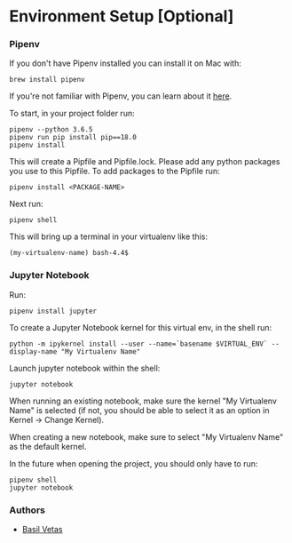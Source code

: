 # Environment Setup [Optional]

### Pipenv

If you don't have Pipenv installed you can install it on Mac with:

	brew install pipenv

If you're not familiar with Pipenv, you can learn about it [here](https://pipenv.readthedocs.io/en/latest/).

To start, in your project folder run:

	pipenv --python 3.6.5
	pipenv run pip install pip==18.0
	pipenv install

This will create a Pipfile and Pipfile.lock. Please add any python packages you use to this Pipfile. To add packages to the Pipfile run:

	pipenv install <PACKAGE-NAME>

Next run:

	pipenv shell

This will bring up a terminal in your virtualenv like this:

	(my-virtualenv-name) bash-4.4$

### Jupyter Notebook

Run:

	pipenv install jupyter

To create a Jupyter Notebook kernel for this virtual env, in the shell run:

	python -m ipykernel install --user --name=`basename $VIRTUAL_ENV` --display-name "My Virtualenv Name"

Launch jupyter notebook within the shell:

	jupyter notebook

When running an existing notebook, make sure the kernel "My Virtualenv Name" is selected (if not, you should be able to select it as an option in Kernel -> Change Kernel).

When creating a new notebook, make sure to select "My Virtualenv Name" as the default kernel.

In the future when opening the project, you should only have to run:

	pipenv shell
	jupyter notebook

### Authors
* [Basil Vetas](http://github.com/basilvetas)